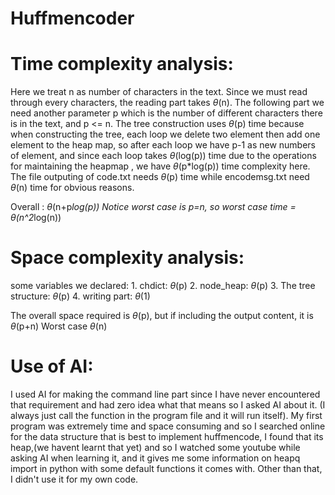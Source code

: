 # Huffmencoder

# Time complexity analysis: 
  Here we treat n as number of characters in the text. Since we must read through every characters, the reading part takes $\theta$(n). The following part we need another parameter p which is the number of different characters there is in the text, and p <= n. The tree construction uses $\theta$(p) time because when constructing the tree, each loop we delete two element then add one element to the heap map, so after each loop we have p-1 as new numbers of element, and since each loop takes $\theta$(log(p)) time due to the operations for maintaining the heapmap , we have $\theta$(p*log(p)) time complexity here. The file outputing of code.txt needs $\theta$(p) time while encodemsg.txt need $\theta$(n) time for obvious reasons. 

Overall : $\theta$(n+p*log(p))
Notice worst case is p=n, so worst case time = $\theta$(n^2*log(n))

# Space complexity analysis:
  some variables we declared:
    1. chdict: $\theta$(p)
    2. node_heap: $\theta$(p)
    3. The tree structure: $\theta$(p)
    4. writing part: $\theta$(1)

The overall space required is $\theta$(p), but if including the output content, it is $\theta$(p+n)
Worst case $\theta$(n)

# Use of AI:
  I used AI for making the command line part since I have never encountered that requirement and had zero idea what that means so I asked AI about it. (I always just call the function in the program file and it will run itself). My first program was extremely time and space consuming and so I searched online for the data structure that is best to implement huffmencode, I found that its heap,(we havent learnt that yet) and so I watched some youtube while asking AI when learning it, and it gives me some information on heapq import in python with some default functions it comes with. Other than that, I didn't use it for my own code.


